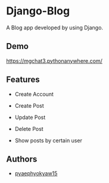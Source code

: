 
# Django-Blog

A Blog app developed by using Django.


## Demo

https://mgchat3.pythonanywhere.com/
## Features

* Create Account

* Create Post

* Update Post
  
* Delete Post

* Show posts by certain user


  
## Authors

- [pyaephyokyaw15](https://github.com/pyaephyokyaw15)

  
